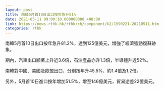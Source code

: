 ```yaml
---
layout: post
title: 南韓5月首10日出口按年急升81%
date: 2021-05-11 09:00:10.000000000 +08:00
link: https://news.rthk.hk/rthk/ch/component/k2/1590221-20210511.htm
categories: rthk
---
```


南韓5月首10日出口按年急升81.2%，達到125億美元，增強了經濟強勁復蘇跡象。

期內，汽車出口顯著上升近3.6倍，石油產品亦升1.3倍，半導體升近52%。

南韓對中國、美國及歐盟出口，分別按年升45.5%、約1.4倍及1.2倍。

另外，5月首10日進口按年增加51.5%，增至146億美元，貿易逆差22億美元。
